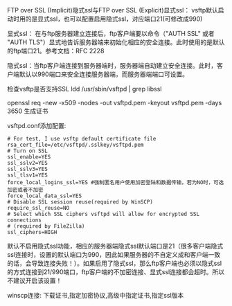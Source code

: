 FTP over SSL (Implicit)隐式ssl与FTP over SSL (Explicit)显式ssl：
vsftp默认启动时用的是显式ssl，也可以配置启用隐式ssl，对应端口21(可修改成990)

显式ssl： 在与ftp服务器建立连接后，ftp客户端要以命令（"AUTH SSL" 或者 "AUTH TLS"）显式地告诉服务器端来初始化相应的安全连接。此时使用的是默认的ftp端口21。参考文档：RFC 2228

隐式ssl：当ftp客户端连接到服务器端时，服务器端自动建立安全连接。此时，客户端默认以990端口来安全连接服务器端，而服务器端端口可设置。

检查vsftp是否支持SSL
ldd /usr/sbin/vsftpd | grep libssl

openssl req -new -x509 -nodes -out vsftpd.pem -keyout vsftpd.pem -days 3650
生成证书

vsftpd.conf添加配置:
```
# For test, I use vsftp default certificate file
rsa_cert_file=/etc/vsftpd/.sslkey/vsftpd.pem
# Turn on SSL
ssl_enable=YES
ssl_sslv2=YES
ssl_sslv3=YES
ssl_tlsv1=YES
force_local_logins_ssl=YES #强制匿名用户使用加密登陆和数据传输，若为NO时，可选加密或者不加密
force_local_data_ssl=YES
# Disable SSL session reuse(required by WinSCP)
require_ssl_reuse=NO
# Select which SSL ciphers vsftpd will allow for encrypted SSL connections
# (required by FileZilla)
ssl_ciphers=HIGH
```

默认不启用隐式ssl功能，相应的服务器端隐式ssl默认端口是21（很多客户端隐式ssl连接时，设置的默认端口为990，因此如果服务器的不自定义成和客户端一致的话，会导致连接失败！）。如果启用了隐式ssl，那么ftp客户端也必须以隐式ssl的方式连接到21/990端口，ftp客户端的不加密连接、显式ssl连接都会超时。所以不建议开启该设置！


winscp连接:
下载证书,指定加密协议,高级中指定证书,指定ssl版本
